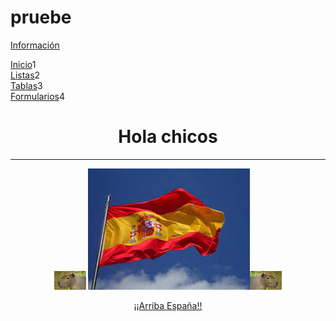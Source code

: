 # pruebe

<html>
	<head>
		<title>Mi primera pagina web </title>
	</head>
		<div id="cabecera">
			<p><a href="file:///C:/xampp/htdocs/dashboard/informaci%C3%B3n.html">Información</a></p>
		</div>
	<body>
		<div id="navegacion">
			<div class="menu"><a href="index.html">Inicio</a>1</div>
			<div class="menu"><a href="listas.html">Listas</a>2</div>
			<div class="menu"><a href="tablas.html">Tablas</a>3</div>
			<div class="menu"><a href="Formularios.html">Formularios</a>4</div> 
			<div class="vacio"></div>
		</div>
		<h1 align="center">Hola chicos</h1>
	<hr><!--esto es un salto de línea-->
		<p align="center"><img width=10%; src="capibara2.jpg"> <img src="img/imagen.jpg"><img width=10%; src="capibara.jpg"></p>  
		<p align="center"><a href="https://youtu.be/VSkHigX9x1o">¡¡Arriba España!!</a></p> <!--https://www.youtube.com/watch?v=SRwjdeGx6rg-->
	</body>
</html> 